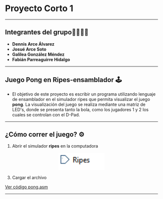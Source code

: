 # Proyecto Corto 1 

---

## Integrantes del grupo👩‍💻👨‍💻
- **Dennis Arce Álvarez**
- **Josué Arce Soto**
- **Galilea González Méndez**
- **Fabián Parreaguirre Hidalgo**

---
## Juego Pong en Ripes-ensamblador 🕹️

- El objetivo de este proyecto es escribir un programa utilizando lenguaje de ensamblador en el simulador ripes que permita visualizar el juego **pong**. La visualización del juego se realiza mediante una matriz de LED's, donde se presenta tanto la bola, como los jugadores 1 y 2 los cuales se controlan con el D-Pad.

---

## ¿Cómo correr el juego? ⚙️
1. Abrir el simulador **ripes** en la computadora
<p align="center">
  <img src="ripes.png" width="150"/>
</p>


3. Cargar el archivo 

[Ver código pong.asm](https://github.com/fabianparrea/ProyectoDigitales/blob/main/pong_juego.s)

---
